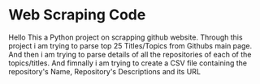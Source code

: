 # Web Scraping Code
Hello
This a Python project on scrapping github website.
Through this project i am trying to parse top 25 Titles/Topics from Githubs main page.
And then i am trying to parse details of all the repositories of each of the topics/titles.
And fimnally i am trying to create a CSV file containing the repository's Name, Repository's Descriptions and its URL
